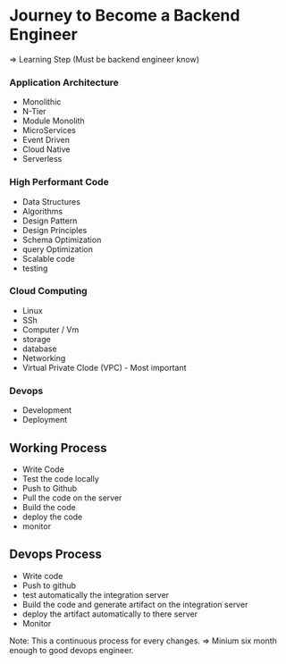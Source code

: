 # Journey to Become a Backend Engineer

=> Learning Step (Must be backend engineer know)

### Application Architecture

- Monolithic
- N-Tier
- Module Monolith
- MicroServices
- Event Driven
- Cloud Native
- Serverless

### High Performant Code

- Data Structures
- Algorithms
- Design Pattern
- Design Principles
- Schema Optimization
- query Optimization
- Scalable code
- testing

### Cloud Computing

- Linux
- SSh
- Computer / Vm
- storage
- database
- Networking
- Virtual Private Clode (VPC) - Most important

### Devops

- Development
- Deployment

## Working Process

- Write Code
- Test the code locally
- Push to Github
- Pull the code on the server
- Build the code
- deploy the code
- monitor

## Devops Process

- Write code
- Push to github
- test automatically the integration server
- Build the code and generate artifact on the integration server
- deploy the artifact automatically to there server
- Monitor

Note: This a continuous process for every changes.
=> Minium six month enough to good devops engineer.
